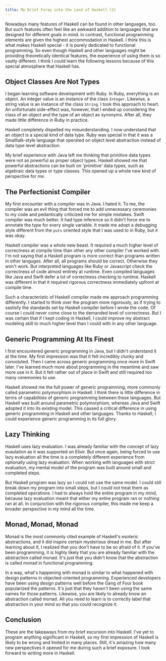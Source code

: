 ```yaml
---
title: My Brief Foray into the Land of Haskell (2)
---
```


Nowadays many features of Haskell can be found in other languages, too. But such features often feel like an awkward addition to languages that are designed for different goals in mind. In contrast, functional programming elements are given the highest accommodation in Haskell. I think this is what makes Haskell special - it is purely dedicated to functional programming. So even though Haskell and other languages might be providing theoretically identical features, the experience of using them is so vastly different. I think I could learn the following lessons because of this special atmosphere that Haskell has.

<!--more-->

## Object Classes Are Not Types

I began learning software development with Ruby. In Ruby, everything is an object. An integer value is an instance of the class `Integer`. Likewise, a string value is an instance of the class `String`. I took this approach to heart. An unfortunate side-effect was, however, that I ended up considering the class of an object and the type of an object as synonyms. After all, they made little difference in Ruby in practice. 

Haskell completely dispelled my misunderstanding. I now understand that an object is a special kind of data type. Ruby was special in that it was a Smalltalk-style language that operated on object level abstraction instead of data type level abstraction. 

My brief experience with Java left me thinking that primitive data types were not as powerful as proper object types. Haskell showed me that powerful abstractions can be built on 'primitive' data types, such as algebraic data types or type classes. This opened up a whole new kind of perspective for me. 

## The Perfectionist Compiler

My first encounter with a compiler was in Java. I hated it. To me, the compiler was an evil thing that forced me to add unnecessary ceremonies to my code and pedantically criticized me for simple mistakes. Swift compiler was much better. It had type inference so it didn't force me to annotate the type for every single variable. It made me adopt a debugging style different from the `puts` oriented style that I was used to in Ruby, but it was okay. 

Haskell compiler was a whole new beast. It required a much higher level of correctness at compile time than other any other compiler I've worked with. I'm not saying that a Haskell program is more correct than programs written in other languges. After all, all programs should be correct. Otherwise they won't work. But interpreted languages like Ruby or Javascript check the correctness of code almost entirely at runtime. Even compiled languages like Java and Swift defer a lot of correctness checking to runtime. Haskell was different in that it required rigorous correctness immediately upfront at compile time. 

Such a characteristic of Haskell compiler made me approach programming differently. I started to think over the program more rigorously, as if trying to sastisfy the standards set by Haskell compiler before I wrote the code. Of course I could never come close to the demanded level of correctness. But I was certain that if I kept coding in Haskell, I could improve my abstract modeling skill to much higher level than I could with in any other language.

## Generic Programming At Its Finest

I first encountered generic programming in Java, but I didn't understand it at the time. My first impression was that it felt incredibly clunky and convoluted. Then I came across generic programming once more in Swift later. I've learned much more about programming in the meantime and saw more use in it. But it felt rather out of place in Swift and still required too many ceremonies to use. 

Haskell showed me the full power of generic programming, more commonly called parametric polymorphism in Haskell. I think there is little difference in terms of capabilities of generic programming between these languages. But Haskell was built around parametric polymorphism, whereas Java and Swift adopted it into its existing model. This caused a critical difference in using generic programming in Haskell and other languages. Thanks to Haskell, I could experience generic programming in its full glory.

## Lazy Thinking

Haskell uses lazy evaluation. I was already familiar with the concept of lazy evaulation as it was supported on Elixir. But once again, being forced to use lazy evaluation all the time is a completely different experience from optionally using lazy evaluation. When working with languages with strict evaluation, my mental model of the program was built around small and completed steps. 

But Haskell program was lazy so I could not use the same model. I could still break down my program into small steps, but I could not treat them as completed operations. I had to always hold the entire program in my mind, because lazy evaluation meant that either my entire program ran or nothing ran at all. In conjunction with the rigorous compiler, this made me keep a broader perspective in my mind all the time. 

## Monad, Monad, Monad

Monad is the most commonly cited example of Haskell's esoteric abstractions, and it did inspire certain mysterious dread in me. But after learning about it, I realized that you don't have to be so afraid of it. If you've been programming, it is highly likely that you are already familiar with the abstraction called monad. It's just that you didn't know that the abstraction is called monad in functional programming.

In a way, what's happening with monad is similar to what happened with design patterns in objected-oriented programming. Experienced developers have been using design patterns well before the Gang of Four book popularized the patterns. It's just that they haven't been using the same names for those patterns. Likewise, you are likely to already know an abstraction called monad. All you need to learn is to correctly label that abstraction in your mind so that you could recognize it.

## Conclusion

These are the takeaways from my brief excursion into Haskell. I've yet to program anything significant in Haskell, so my first impression of Haskell is likely to be wrong and limited in many places. Still, it's amazing how many new perspectives it opened for me during such a brief exposure. I look forward to writing more in Haskell.
